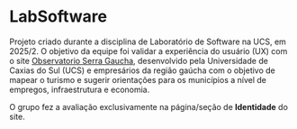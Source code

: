 # LabSoftware
Projeto criado durante a disciplina de Laboratório de Software na UCS, em 2025/2.
O objetivo da equipe foi validar a experiência do usuário (UX) com o site [Observatorio Serra Gaucha](observatorioserragaucha.tur.br), desenvolvido pela Universidade de Caxias do Sul (UCS) e empresários da região gaúcha com o objetivo de mapear o turismo e sugerir orientações para os municípios a nível de empregos, infraestrutura e economia.

O grupo fez a avaliação exclusivamente na página/seção de **Identidade** do site.

